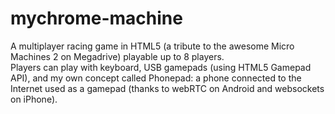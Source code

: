 mychrome-machine
================

A multiplayer racing game in HTML5 (a tribute to the awesome Micro Machines 2 on Megadrive) playable up to 8 players.
<br/>
Players can play with keyboard, USB gamepads (using HTML5 Gamepad API), and my own concept called Phonepad: a phone connected to the Internet used as a gamepad (thanks to webRTC on Android and websockets on iPhone).
